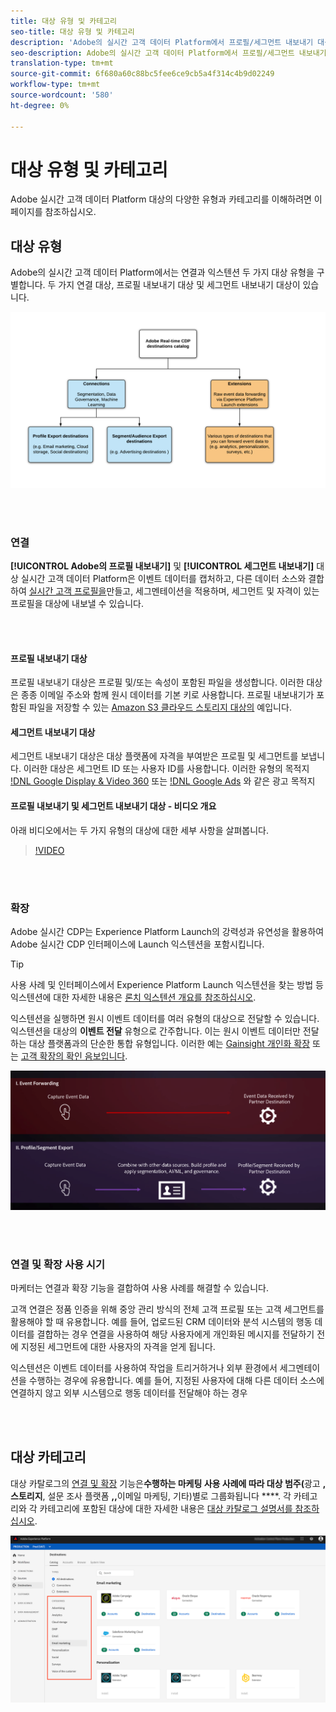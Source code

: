 ```yaml
---
title: 대상 유형 및 카테고리
seo-title: 대상 유형 및 카테고리
description: 'Adobe의 실시간 고객 데이터 Platform에서 프로필/세그먼트 내보내기 대상은 이벤트 데이터를 캡처하고, 다른 데이터 소스와 결합하고, 세그멘테이션을 적용하고, 세그먼트 및 자격이 있는 프로필을 대상에 내보냅니다. 익스텐션을 실행하면 원시 이벤트 데이터를 여러 유형의 대상으로 전달할 수 있습니다. '
seo-description: Adobe의 실시간 고객 데이터 Platform에서 프로필/세그먼트 내보내기 대상은 이벤트 데이터를 캡처하고, 다른 데이터 소스와 결합하고, 세그멘테이션을 적용하고, 세그먼트 및 자격이 있는 프로필을 대상에 내보냅니다. 익스텐션을 실행하면 원시 이벤트 데이터를 여러 유형의 대상으로 전달할 수 있습니다.
translation-type: tm+mt
source-git-commit: 6f680a60c88bc5fee6ce9cb5a4f314c4b9d02249
workflow-type: tm+mt
source-wordcount: '580'
ht-degree: 0%

---
```



# 대상 유형 및 카테고리

Adobe 실시간 고객 데이터 Platform 대상의 다양한 유형과 카테고리를 이해하려면 이 페이지를 참조하십시오.

## 대상 유형

Adobe의 실시간 고객 데이터 Platform에서는 연결과 익스텐션 두 가지 대상 유형을 구별합니다. 두 가지 연결 대상, 프로필 내보내기 대상 및 세그먼트 내보내기 대상이 있습니다.

![대상 유형](/help/rtcdp/destinations/assets/types-of-destinations.png)

<br> 

### 연결

**[!UICONTROL Adobe의 프로필 내보내기]** 및 **[!UICONTROL 세그먼트 내보내기]** 대상 실시간 고객 데이터 Platform은 이벤트 데이터를 캡처하고, 다른 데이터 소스와 결합하여 [실시간 고객 프로필을](/help/profile/home.md)만들고, 세그멘테이션을 적용하며, 세그먼트 및 자격이 있는 프로필을 대상에 내보낼 수 있습니다.

<br> 

#### 프로필 내보내기 대상

프로필 내보내기 대상은 프로필 및/또는 속성이 포함된 파일을 생성합니다. 이러한 대상은 종종 이메일 주소와 함께 원시 데이터를 기본 키로 사용합니다. 프로필 내보내기가 포함된 파일을 저장할 수 있는 [Amazon S3 클라우드 스토리지 대상의](/help/rtcdp/destinations/amazon-s3-destination.md) 예입니다.

#### 세그먼트 내보내기 대상

세그먼트 내보내기 대상은 대상 플랫폼에 자격을 부여받은 프로필 및 세그먼트를 보냅니다. 이러한 대상은 세그먼트 ID 또는 사용자 ID를 사용합니다. 이러한 유형의 목적지 [!DNL Google Display & Video 360](/help/rtcdp/destinations/google-dv360-destination.md) 또는 [!DNL Google Ads](/help/rtcdp/destinations/google-ads-destination.md) 와 같은 광고 목적지

#### 프로필 내보내기 및 세그먼트 내보내기 대상 - 비디오 개요

아래 비디오에서는 두 가지 유형의 대상에 대한 세부 사항을 살펴봅니다.

>[!VIDEO](https://video.tv.adobe.com/v/29707?quality=12)

<br> 

### 확장

Adobe 실시간 CDP는 Experience Platform Launch의 강력성과 유연성을 활용하여 Adobe 실시간 CDP 인터페이스에 Launch 익스텐션을 포함시킵니다.

>[!TIP]
>
>사용 사례 및 인터페이스에서 Experience Platform Launch 익스텐션을 찾는 방법 등 익스텐션에 대한 자세한 내용은 [론치 익스텐션 개요를 참조하십시오](/help/rtcdp/destinations/experience-platform-launch-extensions.md).

익스텐션을 실행하면 원시 이벤트 데이터를 여러 유형의 대상으로 전달할 수 있습니다. 익스텐션을 대상의 **이벤트 전달** 유형으로 간주합니다. 이는 원시 이벤트 데이터만 전달하는 대상 플랫폼과의 단순한 통합 유형입니다. 이러한 예는 [Gainsight 개인화 확장](/help/rtcdp/destinations/gainsight-extension.md) 또는 [고객 확장의 확인 음보입니다](/help/rtcdp/destinations/confirmit-digital-feedback-extension.md).

![다른 대상과 Experience Platform Launch 확장](/help/rtcdp/destinations/assets/launch-and-other-destinations.png)

<br> 

### 연결 및 확장 사용 시기

마케터는 연결과 확장 기능을 결합하여 사용 사례를 해결할 수 있습니다.

고객 연결은 정품 인증을 위해 중앙 관리 방식의 전체 고객 프로필 또는 고객 세그먼트를 활용해야 할 때 유용합니다. 예를 들어, 업로드된 CRM 데이터와 분석 시스템의 행동 데이터를 결합하는 경우 연결을 사용하여 해당 사용자에게 개인화된 메시지를 전달하기 전에 지정된 세그먼트에 대한 사용자의 자격을 얻게 됩니다.

익스텐션은 이벤트 데이터를 사용하여 작업을 트리거하거나 외부 환경에서 세그멘테이션을 수행하는 경우에 유용합니다. 예를 들어, 지정된 사용자에 대해 다른 데이터 소스에 연결하지 않고 외부 시스템으로 행동 데이터를 전달해야 하는 경우

<br> 

## 대상 카테고리

대상 카탈로그의 [연결 및 확장](https://platform.adobe.com/destination/catalog) 기능은&#x200B;**수행하는 마케팅 사용 사례에 따라 대상 범주(**&#x200B;광고 **, 스토리지**, 설문 조사 플랫폼 **,,**&#x200B;이메일 마케팅, 기타)별로 그룹화됩니다 ****. 각 카테고리와 각 카테고리에 포함된 대상에 대한 자세한 내용은 [대상 카탈로그 설명서를 참조하십시오](/help/rtcdp/destinations/destinations-catalog.md).

![대상 카테고리](/help/rtcdp/destinations/assets/destination-categories-menu.png)

